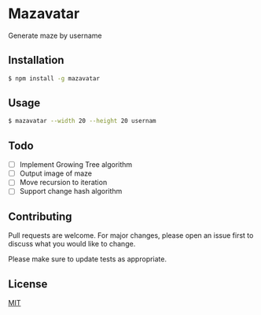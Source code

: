 # Mazavatar

Generate maze by username

## Installation

```bash
$ npm install -g mazavatar
```

## Usage

```bash
$ mazavatar --width 20 --height 20 usernam
```

## Todo

- [ ] Implement Growing Tree algorithm
- [ ] Output image of maze
- [ ] Move recursion to iteration
- [ ] Support change hash algorithm

## Contributing

Pull requests are welcome. For major changes, please open an issue first to discuss what you would like to change.

Please make sure to update tests as appropriate.

## License

[MIT](https://choosealicense.com/licenses/mit/)
